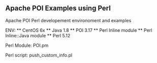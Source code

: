 ## Apache POI Examples using Perl
Apache POI Perl developement environoment and examples

ENV:
** CentOS 6x
** Java 1.8
** POI 3.17
** Perl Inline module
** Perl Inline::Java module
** Perl 5.12

Perl Module:
POI.pm

Perl script:
push_custom_info.pl